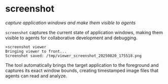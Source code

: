 # screenshot
*capture application windows and make them visible to agents*

`screenshot` captures the current state of application windows, making them visible to agents for collaborative development and debugging.

    >screenshot viewer
    Bringing viewer to front...
    Screenshot saved: /tmp/viewer_screenshot_20250820_175518.png

The tool automatically brings the target application to the foreground and captures its exact window bounds, creating timestamped image files that agents can read and analyze.